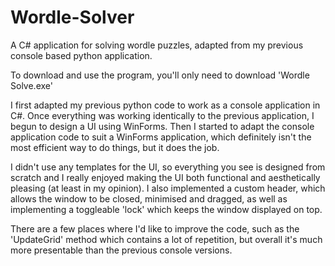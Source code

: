 # Wordle-Solver

A C# application for solving wordle puzzles, adapted from my previous console based python application.


To download and use the program, you'll only need to download 'Wordle Solve.exe'


I first adapted my previous python code to work as a console application in C#. Once everything was working identically to the previous application, I begun to design a UI using WinForms. Then I started to adapt the console application code to suit a WinForms application, which definitely isn't the most efficient way to do things, but it does the job.

I didn't use any templates for the UI, so everything you see is designed from scratch and I really enjoyed making the UI both functional and aesthetically pleasing (at least in my opinion). I also implemented a custom header, which allows the window to be closed, minimised and dragged, as well as implementing a toggleable 'lock' which keeps the window displayed on top.

There are a few places where I'd like to improve the code, such as the 'UpdateGrid' method which contains a lot of repetition, but overall it's much more presentable than the previous console versions.
